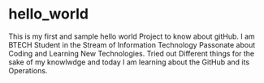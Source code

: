 # hello_world
This is my first and sample hello world Project to know about gitHub.
I am BTECH Student in the Stream of Information Technology
Passonate about Coding and Learning New Technologies.
Tried out Different things for the sake of my knowlwdge and today I am learning about the GitHub and its Operations.
